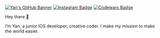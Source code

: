 [![Yan's GitHub Banner](./assets/Components.png)](https://socprofile.com/beliy.bear)
[![Instagram Badge](https://img.shields.io/badge/Instagram-E4405F?style=for-the-badge&logo=instagram&logoColor=white)](https://instagram.com/beliybear)
[![Codewars Badge](https://img.shields.io/badge/Codewars-B1361E?style=for-the-badge&logo=Codewars&logoColor=white)](https://www.codewars.com/users/beliybear)

Hey there 👋

I’m Yan, a junior IOS developer, creative coder. I make my mission to make the world easier.

